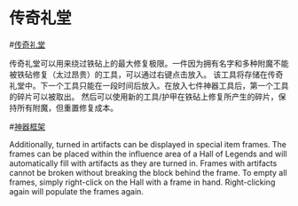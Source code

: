 # 传奇礼堂

#[传奇礼堂](block:betterwithaddons:legendarium@0)

传奇礼堂可以用来绕过铁砧上的最大修复极限。一件因为拥有名字和多种附魔不能被铁砧修复（太过昂贵）的工具，可以通过右键点击放入。
该工具将存储在传奇礼堂中。下一个工具只能在一段时间后放入。在放入七件神器工具后，第一个工具的碎片可以被取出。
然后可以使用新的工具/护甲在铁砧上修复所产生的碎片，保持所有附魔，但重置修复成本。

#[神器框架](item:betterwithaddons:artifact_frame@0)

Additionally, turned in artifacts can be displayed in special item frames. The frames can be placed within the influence area of a Hall of Legends and will automatically fill with artifacts as they are turned in.
Frames with artifacts cannot be broken without breaking the block behind the frame. To empty all frames, simply right-click on the Hall with a frame in hand. Right-clicking again will populate the frames again.
